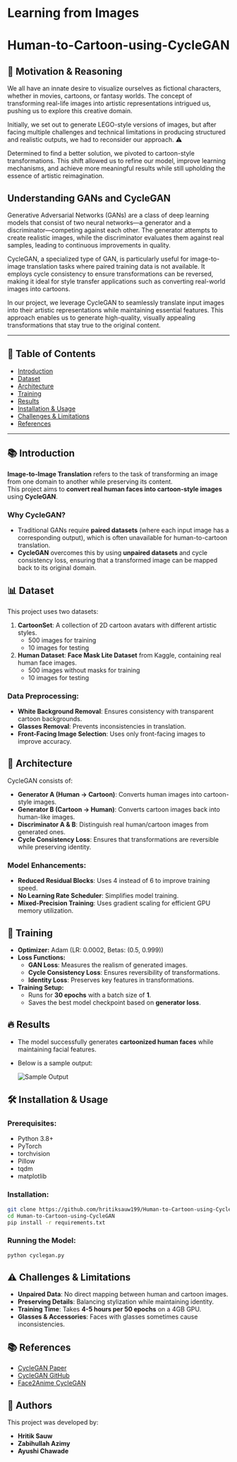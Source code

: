 # Learning from Images

# Human-to-Cartoon-using-CycleGAN 

## 📌 Motivation & Reasoning
We all have an innate desire to visualize ourselves as fictional characters, whether in movies, cartoons, or fantasy worlds. The concept of transforming real-life images into artistic representations intrigued us, pushing us to explore this creative domain. 

Initially, we set out to generate LEGO-style versions of images, but after facing multiple challenges and technical limitations in producing structured and realistic outputs, we had to reconsider our approach. ⚠

Determined to find a better solution, we pivoted to cartoon-style transformations. This shift allowed us to refine our model, improve learning mechanisms, and achieve more meaningful results while still upholding the essence of artistic reimagination. 

## Understanding GANs and CycleGAN
Generative Adversarial Networks (GANs) are a class of deep learning models that consist of two neural networks—a generator and a discriminator—competing against each other. The generator attempts to create realistic images, while the discriminator evaluates them against real samples, leading to continuous improvements in quality. 

CycleGAN, a specialized type of GAN, is particularly useful for image-to-image translation tasks where paired training data is not available. It employs cycle consistency to ensure transformations can be reversed, making it ideal for style transfer applications such as converting real-world images into cartoons. 

In our project, we leverage CycleGAN to seamlessly translate input images into their artistic representations while maintaining essential features. This approach enables us to generate high-quality, visually appealing transformations that stay true to the original content. 

---

















## 📌 Table of Contents

- [Introduction](#introduction)
- [Dataset](#dataset)
- [Architecture](#architecture)
- [Training](#training)
- [Results](#results)
- [Installation & Usage](#installation--usage)
- [Challenges & Limitations](#challenges--limitations)
- [References](#references)

---

## 📚 Introduction

**Image-to-Image Translation** refers to the task of transforming an image from one domain to another while preserving its content.  
This project aims to **convert real human faces into cartoon-style images** using **CycleGAN**.

### Why CycleGAN?

- Traditional GANs require **paired datasets** (where each input image has a corresponding output), which is often unavailable for human-to-cartoon translation.
- **CycleGAN** overcomes this by using **unpaired datasets** and cycle consistency loss, ensuring that a transformed image can be mapped back to its original domain.

## 📊 Dataset

This project uses two datasets:

1. **CartoonSet**: A collection of 2D cartoon avatars with different artistic styles.
   - 500 images for training
   - 10 images for testing
2. **Human Dataset**: **Face Mask Lite Dataset** from Kaggle, containing real human face images.
   - 500 images without masks for training
   - 10 images for testing

### Data Preprocessing:

- **White Background Removal**: Ensures consistency with transparent cartoon backgrounds.
- **Glasses Removal**: Prevents inconsistencies in translation.
- **Front-Facing Image Selection**: Uses only front-facing images to improve accuracy.

## 🏰 Architecture

CycleGAN consists of:

- **Generator A (Human → Cartoon)**: Converts human images into cartoon-style images.
- **Generator B (Cartoon → Human)**: Converts cartoon images back into human-like images.
- **Discriminator A & B**: Distinguish real human/cartoon images from generated ones.
- **Cycle Consistency Loss**: Ensures that transformations are reversible while preserving identity.

### Model Enhancements:

- **Reduced Residual Blocks**: Uses 4 instead of 6 to improve training speed.
- **No Learning Rate Scheduler**: Simplifies model training.
- **Mixed-Precision Training**: Uses gradient scaling for efficient GPU memory utilization.

## 🎯 Training

- **Optimizer:** Adam (LR: 0.0002, Betas: (0.5, 0.999))
- **Loss Functions:**
  - **GAN Loss**: Measures the realism of generated images.
  - **Cycle Consistency Loss**: Ensures reversibility of transformations.
  - **Identity Loss**: Preserves key features in transformations.
- **Training Setup:**
  - Runs for **30 epochs** with a batch size of **1**.
  - Saves the best model checkpoint based on **generator loss**.

## 🔥 Results

- The model successfully generates **cartoonized human faces** while maintaining facial features.
- Below is a sample output:

  ![Sample Output](./output/final_30_nlr_6rb.png)

## 🛠 Installation & Usage

### Prerequisites:

- Python 3.8+
- PyTorch
- torchvision
- Pillow
- tqdm
- matplotlib

### Installation:

```bash
git clone https://github.com/hritiksauw199/Human-to-Cartoon-using-CycleGAN.git
cd Human-to-Cartoon-using-CycleGAN
pip install -r requirements.txt
```

### Running the Model:

```bash
python cyclegan.py
```

## ⚠️ Challenges & Limitations

- **Unpaired Data**: No direct mapping between human and cartoon images.
- **Preserving Details**: Balancing stylization while maintaining identity.
- **Training Time**: Takes **4-5 hours per 50 epochs** on a 4GB GPU.
- **Glasses & Accessories**: Faces with glasses sometimes cause inconsistencies.

## 📚 References

- [CycleGAN Paper](https://arxiv.org/pdf/1703.10593)
- [CycleGAN GitHub](https://github.com/junyanz/CycleGAN)
- [Face2Anime CycleGAN](https://github.com/lmtri1998/Face2Anime-using-CycleGAN)

## 📌 Authors

This project was developed by:

- **Hritik Sauw**
- **Zabihullah Azimy**
- **Ayushi Chawade**
